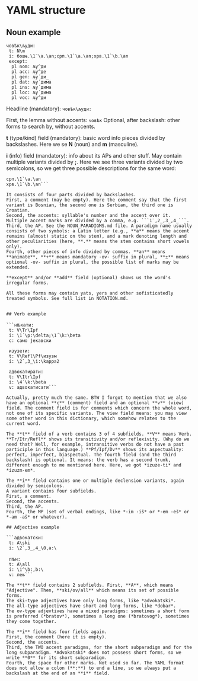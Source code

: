 # YAML structure

## Noun example

```
човѣк\људи:
 t: N\m
 i: бошњ.\1¨\a.\an;срп.\1`\a.\an;хрв.\1`\b.\an
 except:
  pl nom: љу^ди
  pl acc: љу^де
  pl gen: љу´ди_
  pl dat: љу´дима
  pl ins: љу´дима
  pl loc: љу´дима
  pl voc: љу^ди
```

Headline (mandatory): ```човѣк\људи:```

First, the lemma without accents: ```човѣк```
Optional, after backslash: other forms to search by, without accents.

**t** (type/kind) field (mandatory): basic word info pieces divided by backslashes. Here we se **N** (noun) and **m** (masculine).

**i** (info) field (mandatory): info about its APs and other stuff. May contain multiple variants divided by **;**.
Here we see three variants divided by two semicolons, so we get three possible descriptions for the same word:

```бошњ.\1¨\a.\an
срп.\1`\a.\an
хрв.\1`\b.\an```

It consists of four parts divided by backslashes.
First, a comment (may be empty). Here the comment say that the first variant is Bosnian, the second one is Serbian, the third one is Croatian.
Second, the accents: syllable's number and the accent over it. Multiple accent marks are divided by a comma, e.g. ```1¨,2_,3_,4_```.
Third, the AP. See the NOUN_PARADIGMS.md file. A paradigm name usually consists of two symbols: a Latin letter (e.g., **a** means the accent remains (almost) static on the stem), and a mark denoting length and other peculiarities (here, **.** means the stem contains short vowels only).
Fourth, other pieces of info divided by commas. **an** means **animate**, **+** means mandatory -ov- suffix in plural, **±** means optional -ov- suffix in plural, the possible list of marks may be extended.

**except** and/or **add** field (optional) shows us the word's irregular forms.

All these forms may contain yats, yers and other sofisticatedly treated symbols. See full list in NOTATION.md.


## Verb example

```нꙓкати:
 t: V\Tr\Ipf
 i: \1´\p:\delta;\1´\k:\beta
 c: само јекавски

 изузети:
 t: V\Refl\Pf\изузм
 i: \2`,3_\i:\kappa2
 
 адвокатирати:
 t: V\Itr\Ipf
 i: \4´\k:\beta
 v: адвокатисати```

Actually, pretty much the same. BTW I forgot to mention that we also have an optional **c** (comment) field and an optional **v** (view) field. The comment field is for comments which concern the whole word, not one of its specific variants. The view field means: you may view some other word in this dictionary, which somehow relates to the current word. 

The **t** field of a verb contains 3 of 4 subfields. **V** means Verb. **Tr/Itr/Refl** shows its transitivity and/or reflexivity. (Why do we need that? Well, for example, intransitive verbs do not have a past participle in this language.) **Pf/Ipf/Dv** shows its aspectuality: perfect, imperfect, biaspectual. The fourth field (and the third backslash) is optional. It means: the verb has a second trunk, different enough to me mentioned here. Here, we got *izuze-ti* and *izuzm-em*.

The **i** field contains one or multiple declension variants, again divided by semicolons.
A variant contains four subfields.
First, a comment.
Second, the accents.
Third, the AP.
Fourth, the MP (set of verbal endings, like *-im -iš* or *-em -eš* or *-am -aš* or whatever).

## Adjective example

```адвокатски:
 t: A\ski
 i: \2`,3_,4_\0,a:\
 
 лꙓн:
 t: A\all
 i: \1^\b:,b:\
 v: лењ```

The **t** field contains 2 subfields. First, **A**, which means "Adjective". Then, **ski/ov/all** which means its set of possible forms.
The ski-type adjectives have only long forms, like *advokatski*.
The all-type adjectives have short and long forms, like *dobar*.
The ov-type adjevtives have a mixed paradigms: sometimes a short form is preferred (*bratov*), sometimes a long one (*bratovog*), sometimes they come together.

The **i** field has four fields again.
First, the comment (here it is empty).
Second, the accents.
Third, the TWO accent paradigms, for the short subparadigm and for the long subparadigm. *Advokatski* does not possess short forms, so we write **0** for its short subparadigm.
Fourth, the space for other marks. Not used so far. The YAML format does not allow a colon (**:**) to end a line, so we always put a backslash at the end of an **i** field.
